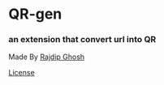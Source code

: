# QR-gen
### an extension that convert url into QR  
Made By [Rajdip Ghosh](github.com/rajdipg000)

[License](LICENSE)
